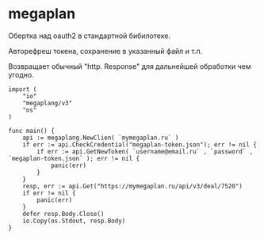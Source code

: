 # megaplan

Обертка над oauth2 в стандартной бибилотеке.

Авторефреш токена, сохранение в указанный файл и т.п.

Возвращает обычный "http. Response" для дальнейшей обработки чем угодно.

    import (
        "io"
        "megaplang/v3"
        "os"
    )

    func main() {
        api := megaplang.NewClien( `mymegaplan.ru` )
        if err := api.CheckCredential("megaplan-token.json"); err != nil {
            if err := api.GetNewToken( `username@email.ru` , `password` , `megaplan-token.json` ); err != nil {
                panic(err)
            }
        }
        resp, err := api.Get("https://mymegaplan.ru/api/v3/deal/7520")
        if err != nil {
            panic(err)
        }
        defer resp.Body.Close()
        io.Copy(os.Stdout, resp.Body)
    }
